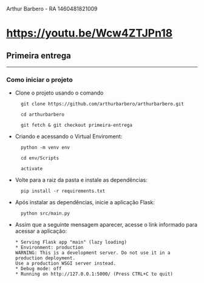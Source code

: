 Arthur Barbero - RA 1460481821009

# https://youtu.be/Wcw4ZTJPn18

## Primeira entrega
-----

### Como iniciar o projeto

- Clone o projeto usando o comando 
  
  ```
    git clone https://github.com/arthurbarbero/arthurbarbero.git
    
    cd arthurbarbero

    git fetch & git checkout primeira-entrega
  ```

- Criando e acessando o Virtual Enviroment:
  ```
    python -m venv env

    cd env/Scripts
    
    activate
  ``` 

- Volte para a raiz da pasta e instale as dependências:
  ``` 
    pip install -r requirements.txt
  ```

- Após instalar as dependências, inicie a aplicação Flask:
  ```
    python src/main.py
  ```

- Assim que a seguinte mensagem aparecer, acesse o link informado para acessar a aplicação:
    ```
    * Serving Flask app "main" (lazy loading)
    * Environment: production
    WARNING: This is a development server. Do not use it in a production deployment.
    Use a production WSGI server instead.
    * Debug mode: off
    * Running on http://127.0.0.1:5000/ (Press CTRL+C to quit)
    ```
